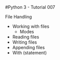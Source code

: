 #Python 3 - Tutorial 007

File Handling
  - Working with files
    - Modes
  - Reading files
  - Writing files
  - Appending files
  - With (statement)